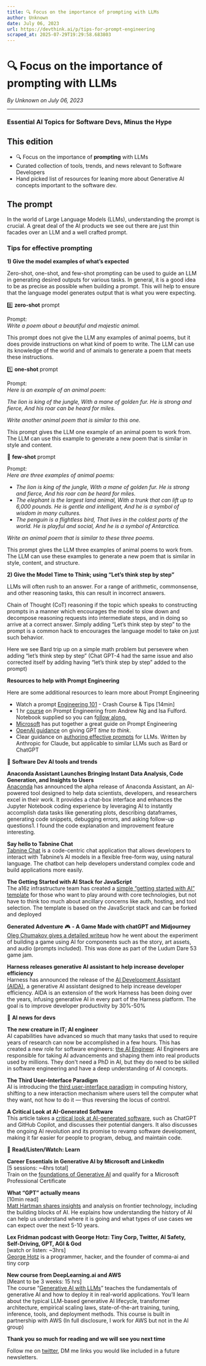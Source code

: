 ```yaml
---
title: 🔍 Focus on the importance of prompting with LLMs
author: Unknown
date: July 06, 2023
url: https://devthink.ai/p/tips-for-prompt-engineering
scraped_at: 2025-07-29T19:29:58.683803
---
```


# 🔍 Focus on the importance of prompting with LLMs

*By Unknown on July 06, 2023*

---

### **Essential AI Topics for Software Devs,** **Minus the Hype**

## This edition

- 🔍 Focus on the importance of **prompting** with LLMs
- Curated collection of tools, trends, and news relevant to Software Developers
- Hand picked list of resources for leaning more about Generative AI concepts important to the software dev.

## The prompt



In the world of Large Language Models (LLMs), understanding the prompt is crucial. A great deal of the AI products we see out there are just thin facades over an LLM and a well crafted prompt.

### Tips for effective prompting

**1) Give the model examples of what’s expected**

Zero-shot, one-shot, and few-shot prompting can be used to guide an LLM in generating desired outputs for various tasks. In general, it is a good idea to be as precise as possible when building a prompt. This will help to ensure that the language model generates output that is what you were expecting.

0️⃣ **zero-shot** prompt

Prompt:  
*Write a poem about a beautiful and majestic animal.*

This prompt does not give the LLM any examples of animal poems, but it does provide instructions on what kind of poem to write. The LLM can use its knowledge of the world and of animals to generate a poem that meets these instructions.

1️⃣ **one-shot** prompt

Prompt:  
*Here is an example of an animal poem:*

*The lion is king of the jungle, With a mane of golden fur. He is strong and fierce, And his roar can be heard for miles.*

*Write another animal poem that is similar to this one.*

This prompt gives the LLM one example of an animal poem to work from. The LLM can use this example to generate a new poem that is similar in style and content.

🔢 **few-shot** prompt

Prompt:  
*Here are three examples of animal poems:*

- *The lion is king of the jungle, With a mane of golden fur. He is strong and fierce, And his roar can be heard for miles.*
- *The elephant is the largest land animal, With a trunk that can lift up to 6,000 pounds. He is gentle and intelligent, And he is a symbol of wisdom in many cultures.*
- *The penguin is a flightless bird, That lives in the coldest parts of the world. He is playful and social, And he is a symbol of Antarctica.*

*Write an animal poem that is similar to these three poems.*

This prompt gives the LLM three examples of animal poems to work from. The LLM can use these examples to generate a new poem that is similar in style, content, and structure.

**2) Give the Model Time to Think; using “Let’s think step by step”**

LLMs will often rush to an answer. For a range of arithmetic, commonsense, and other reasoning tasks, this can result in incorrect answers.

Chain of Thought (CoT) reasoning if the topic which speaks to constructing prompts in a manner which encourages the model to slow down and decompose reasoning requests into intermediate steps, and in doing so arrive at a correct answer. Simply adding “Let’s think step by step” to the prompt is a common hack to encourages the language model to take on just such behavior.

Here we see Bard trip up on a simple math problem but persevere when adding “let’s think step by step” (Chat GPT-4 had the same issue and also corrected itself by adding having “let’s think step by step” added to the prompt)



**Resources to help with Prompt Engineering**

Here are some additional resources to learn more about Prompt Engineering

- Watch a prompt [Engineering 101]("https://www.youtube.com/watch?v=aOm75o2Z5-o&utm_source=devthink.ai&utm_medium=referral&utm_campaign=focus-on-the-importance-of-prompting-with-llms") - Crash Course & Tips [14min]
- 1 hr [course]("https://www.deeplearning.ai/short-courses/chatgpt-prompt-engineering-for-developers/") on Prompt Engineering from Andrew Ng and Isa Fulford. Notebook supplied so you can f[ollow along.](http://along.Microsoft"http://along.Microsoft")
- [Microsoft]("https://learn.microsoft.com/en-us/azure/cognitive-services/openai/concepts/advanced-prompt-engineering?pivots=programming-language-chat-completions&utm_source=devthink.ai&utm_medium=referral&utm_campaign=focus-on-the-importance-of-prompting-with-llms#prime-the-output") has put together a great guide on Prompt Engineering
- [OpenAI guidance]("https://platform.openai.com/docs/guides/gpt-best-practices/strategy-give-gpts-time-to-think") on giving GPT *time to think*.
- Clear guidance on [authoring effective prompts]("https://docs.anthropic.com/claude/docs/optimizing-your-prompt") for LLMs. Written by Anthropic for Claude, but applicable to similar LLMs such as Bard or ChatGPT

🧰 **Software Dev AI tools and trends**

**Anaconda Assistant Launches Bringing Instant Data Analysis, Code Generation, and Insights to Users**  
[Anaconda]("https://www.anaconda.com/blog/anaconda-assistant-launches-to-bring-instant-data-analysis-code-generation-and-insights-to-users") has announced the alpha release of Anaconda Assistant, an AI-powered tool designed to help data scientists, developers, and researchers excel in their work. It provides a chat-box interface and enhances the Jupyter Notebook coding experience by leveraging AI to instantly accomplish data tasks like generating plots, describing dataframes, generating code snippets, debugging errors, and asking follow-up questions1. I found the code explanation and improvement feature interesting.

**Say hello to Tabnine Chat**  
[Tabnine Chat]("https://www.tabnine.com/blog/say-hello-to-tabnine-chat/") is a code-centric chat application that allows developers to interact with Tabnine’s AI models in a flexible free-form way, using natural language. The chatbot can help developers understand complex code and build applications more easily.

**The Getting Started with AI Stack for JavaScript**  
The a16z infrastructure team has created a [simple “getting started with AI” template]("https://a16z.com/2023/06/21/the-getting-started-with-ai-stack-for-javascript/") for those who want to play around with core technologies, but not have to think too much about ancillary concerns like auth, hosting, and tool selection. The template is based on the JavaScript stack and can be forked and deployed

**Generated Adventure** 🎮 **- A Game Made with chatGPT and Midjourney**  
[Oleg Chumakov gives a detailed writeup]("https://blog.luden.io/generated-adventure-the-postmortem-of-a-game-made-with-chatgpt-and-midjourney-prompts-included-f87e7e615204") how he went about the experiment of building a game using AI for components such as the story, art assets, and audio (prompts included). This was done as part of the Ludum Dare 53 game jam.

**Harness releases generative AI assistant to help increase developer efficiency**  
Harness has announced the release of the [AI Development Assistant (AIDA)]("https://techcrunch.com/2023/06/21/harness-releases-generative-ai-assistant-to-help-ease-developer-workloads/"), a generative AI assistant designed to help increase developer efficiency. AIDA is an extension of the work Harness has been doing over the years, infusing generative AI in every part of the Harness platform. The goal is to improve developer productivity by 30%-50%

📰 **AI news for devs**

**The new creature in IT; AI engineer**  
AI capabilities have advanced so much that many tasks that used to require years of research can now be accomplished in a few hours. This has created a new role for software engineers: [the AI Engineer]("https://www.latent.space/p/ai-engineer"). AI Engineers are responsible for taking AI advancements and shaping them into real products used by millions. They don't need a PhD in AI, but they do need to be skilled in software engineering and have a deep understanding of AI concepts.

**The Third User-Interface Paradigm**  
AI is introducing the [third user-interface paradigm]("https://www.nngroup.com/articles/ai-paradigm/") in computing history, shifting to a new interaction mechanism where users tell the computer what they want, not how to do it — thus reversing the locus of control.

**A Critical Look at AI-Generated Software**  
This article takes a [critical look at AI-generated software]("https://spectrum.ieee.org/ai-software"), such as ChatGPT and GitHub Copilot, and discusses their potential dangers. It also discusses the ongoing AI revolution and its promise to revamp software development, making it far easier for people to program, debug, and maintain code.

🏫 **Read/Listen/Watch: Learn**

**Career Essentials in Generative AI by Microsoft and LinkedIn**  
[5 sessions: ~4hrs total]  
Train on the [foundations of Generative AI]("https://www.linkedin.com/learning/paths/career-essentials-in-generative-ai-by-microsoft-and-linkedin") and qualify for a Microsoft Professional Certificate

**What “GPT” actually means**  
[10min read]  
[Matt Hartman shares insights]("https://matthewhartman.substack.com/p/what-gpt-actually-means") and analysis on frontier technology, including the building blocks of AI. He explains how understanding the history of AI can help us understand where it is going and what types of use cases we can expect over the next 5-10 years.

**Lex Fridman podcast with George Hotz: Tiny Corp, Twitter, AI Safety, Self-Driving, GPT, AGI & God**  
[watch or listen: ~3hrs]  
[George Hotz]("https://youtu.be/dNrTrx42DGQ") is a programmer, hacker, and the founder of comma-ai and tiny corp

**New course from DeepLearning.ai and AWS**  
[Meant to be 3 weeks: 15 hrs]  
The course “[Generative AI with LLMs]("https://www.deeplearning.ai/courses/generative-ai-with-llms/")” teaches the fundamentals of generative AI and how to deploy it in real-world applications. You’ll learn about the typical LLM-based generative AI lifecycle, transformer architecture, empirical scaling laws, state-of-the-art training, tuning, inference, tools, and deployment methods. This course is built in partnership with AWS (In full disclosure, I work for AWS but not in the AI group)

**Thank you so much for reading and we will see you next time**

Follow me on [twitter]("https://twitter.com/devthinkai"), DM me links you would like included in a future newsletters.
